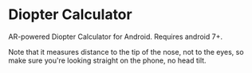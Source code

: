 # Diopter Calculator
AR-powered Diopter Calculator for Android. Requires android 7+.

Note that it measures distance to the tip of the nose, not to the eyes, so make sure you're looking straight on the phone, no head tilt.
